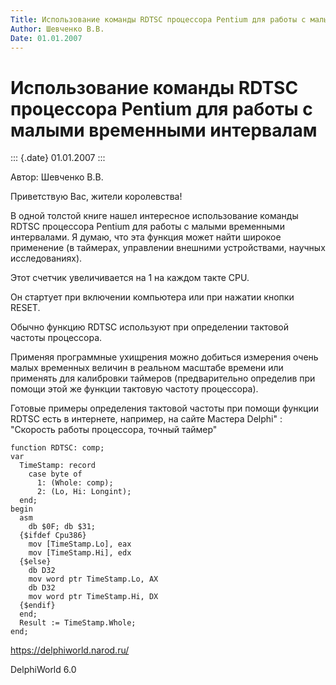 ```yaml
---
Title: Использование команды RDTSC процессора Pentium для работы с малыми временными интервалам
Author: Шевченко В.В.
Date: 01.01.2007
---
```



Использование команды RDTSC процессора Pentium для работы с малыми временными интервалам
========================================================================================

::: {.date}
01.01.2007
:::

Автор: Шевченко В.В.

Приветствую Вас, жители королевства!

В одной толстой книге нашел интересное использование команды RDTSC
процессора Pentium для работы с малыми временными интервалами. Я думаю,
что эта функция может найти широкое применение (в таймерах, управлении
внешними устройствами, научных исследованиях).

Этот счетчик увеличивается на 1 на каждом такте CPU.

Он стартует при включении компьютера или при нажатии кнопки RESET.

Обычно функцию RDTSC используют при определении тактовой частоты
процессора.

Применяя программные ухищрения можно добиться измерения очень малых
временных величин в реальном масштабе времени или применять для
калибровки таймеров (предварительно определив при помощи этой же функции
тактовую частоту процессора).

Готовые примеры определения тактовой частоты при помощи функции RDTSC
есть в интернете, например, на сайте Мастера Delphi\" : \"Скорость
работы процессора, точный таймер\"

    function RDTSC: comp;
    var
      TimeStamp: record
        case byte of
          1: (Whole: comp);
          2: (Lo, Hi: Longint);
      end;
    begin
      asm
        db $0F; db $31;
      {$ifdef Cpu386}
        mov [TimeStamp.Lo], eax
        mov [TimeStamp.Hi], edx
      {$else}
        db D32
        mov word ptr TimeStamp.Lo, AX
        db D32
        mov word ptr TimeStamp.Hi, DX
      {$endif}
      end;
      Result := TimeStamp.Whole;
    end;

<https://delphiworld.narod.ru/>

DelphiWorld 6.0
